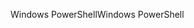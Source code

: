 <span data-ttu-id="dd33c-101">Windows PowerShell</span><span class="sxs-lookup"><span data-stu-id="dd33c-101">Windows PowerShell</span></span>